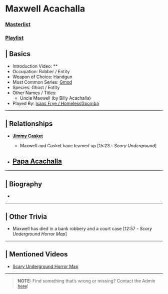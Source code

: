 # Maxwell Acachalla  
### [Masterlist]()
### [Playlist]()

## | Basics  
- Introduction Video: **  
- Occupation: Robber / Entity  
- Weapon of Choice: Handgun  
- Most Common Series: [Gmod](6.Series/Gmod.html)  
- Species: Ghost / Entity
- Other Names / Titles:   
  - Uncle Maxwell \(by Billy Acachalla)  
- Played By: [Isaac Frye / HomelessGoomba](3.Siblings/3.4.Isaac-Frye-HomelessGoomba.html)  

----

## | Relationships  
- [**Jimmy Casket**](5.Characters/Jimmy_Casket.html)  
  - Maxwell and Casket have teamed up \[15:23 - *Scary Underground*]

- [**Papa Acachalla**](5.Characters/Papa_Acachalla.html)
  - 

----

## | Biography  
- 

----

## | Other Trivia  
- Maxwell has died in a bank robbery and a court case \[12:57 - *Scary Underground Horror Map*]

----

## | Mentioned Videos
- [Scary Underground Horror Map](https://youtu.be/Hd_KT6KbnHI)

----

> **NOTE:** Find something that’s wrong or missing? Contact the Admin [here](../chapter_2.html)!